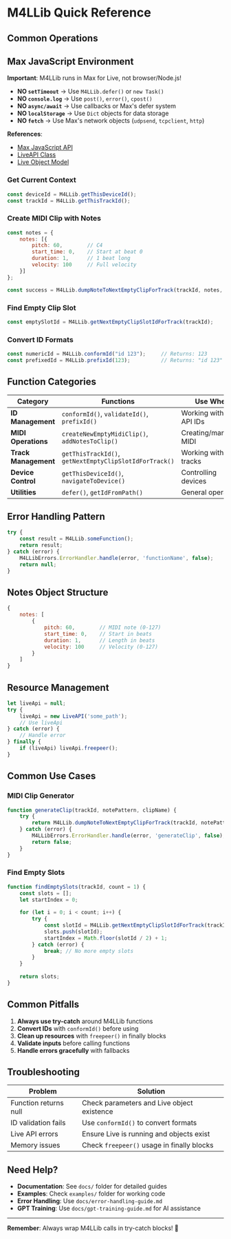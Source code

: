 # M4LLib Quick Reference

## Common Operations

## Max JavaScript Environment

**Important**: M4LLib runs in Max for Live, not browser/Node.js!

- **NO `setTimeout`** → Use `M4LLib.defer()` or `new Task()`
- **NO `console.log`** → Use `post()`, `error()`, `cpost()`
- **NO `async/await`** → Use callbacks or Max's defer system
- **NO `localStorage`** → Use `Dict` objects for data storage
- **NO `fetch`** → Use Max's network objects (`udpsend`, `tcpclient`, `http`)

**References**:
- [Max JavaScript API](https://docs.cycling74.com/apiref/js/)
- [LiveAPI Class](https://docs.cycling74.com/apiref/js/liveapi/)
- [Live Object Model](https://docs.cycling74.com/apiref/lom/)

### Get Current Context
```javascript
const deviceId = M4LLib.getThisDeviceId();
const trackId = M4LLib.getThisTrackId();
```

### Create MIDI Clip with Notes
```javascript
const notes = { 
    notes: [{ 
        pitch: 60,        // C4
        start_time: 0,    // Start at beat 0
        duration: 1,      // 1 beat long
        velocity: 100     // Full velocity
    }] 
};

const success = M4LLib.dumpNoteToNextEmptyClipForTrack(trackId, notes, "My Clip");
```

### Find Empty Clip Slot
```javascript
const emptySlotId = M4LLib.getNextEmptyClipSlotIdForTrack(trackId);
```

### Convert ID Formats
```javascript
const numericId = M4LLib.conformId("id 123");     // Returns: 123
const prefixedId = M4LLib.prefixId(123);          // Returns: "id 123"
```

## Function Categories

| Category | Functions | Use When |
|----------|-----------|----------|
| **ID Management** | `conformId()`, `validateId()`, `prefixId()` | Working with Live API IDs |
| **MIDI Operations** | `createNewEmptyMidiClip()`, `addNotesToClip()` | Creating/managing MIDI |
| **Track Management** | `getThisTrackId()`, `getNextEmptyClipSlotIdForTrack()` | Working with tracks |
| **Device Control** | `getThisDeviceId()`, `navigateToDevice()` | Controlling devices |
| **Utilities** | `defer()`, `getIdFromPath()` | General operations |

## Error Handling Pattern

```javascript
try {
    const result = M4LLib.someFunction();
    return result;
} catch (error) {
    M4LLibErrors.ErrorHandler.handle(error, 'functionName', false);
    return null;
}
```

## Notes Object Structure

```javascript
{
    notes: [
        {
            pitch: 60,        // MIDI note (0-127)
            start_time: 0,    // Start in beats
            duration: 1,      // Length in beats
            velocity: 100     // Velocity (0-127)
        }
    ]
}
```

## Resource Management

```javascript
let liveApi = null;
try {
    liveApi = new LiveAPI('some_path');
    // Use liveApi
} catch (error) {
    // Handle error
} finally {
    if (liveApi) liveApi.freepeer();
}
```

## Common Use Cases

### MIDI Clip Generator
```javascript
function generateClip(trackId, notePattern, clipName) {
    try {
        return M4LLib.dumpNoteToNextEmptyClipForTrack(trackId, notePattern, clipName);
    } catch (error) {
        M4LLibErrors.ErrorHandler.handle(error, 'generateClip', false);
        return false;
    }
}
```

### Find Empty Slots
```javascript
function findEmptySlots(trackId, count = 1) {
    const slots = [];
    let startIndex = 0;
    
    for (let i = 0; i < count; i++) {
        try {
            const slotId = M4LLib.getNextEmptyClipSlotIdForTrack(trackId, startIndex);
            slots.push(slotId);
            startIndex = Math.floor(slotId / 2) + 1;
        } catch (error) {
            break; // No more empty slots
        }
    }
    
    return slots;
}
```

## Common Pitfalls

1. **Always use try-catch** around M4LLib functions
2. **Convert IDs** with `conformId()` before using
3. **Clean up resources** with `freepeer()` in finally blocks
4. **Validate inputs** before calling functions
5. **Handle errors gracefully** with fallbacks

## Troubleshooting

| Problem | Solution |
|---------|----------|
| Function returns null | Check parameters and Live object existence |
| ID validation fails | Use `conformId()` to convert formats |
| Live API errors | Ensure Live is running and objects exist |
| Memory issues | Check `freepeer()` usage in finally blocks |

## Need Help?

- **Documentation**: See `docs/` folder for detailed guides
- **Examples**: Check `examples/` folder for working code
- **Error Handling**: Use `docs/error-handling-guide.md`
- **GPT Training**: Use `docs/gpt-training-guide.md` for AI assistance

---

**Remember**: Always wrap M4LLib calls in try-catch blocks! 🎵
